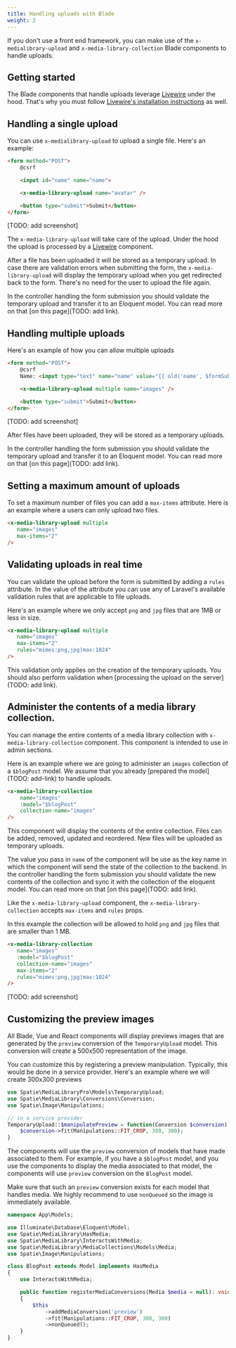 ```yaml
---
title: Handling uploads with Blade
weight: 2
---
```


If you don't use a front end framework, you can make use of the `x-medialibrary-upload` and `x-media-library-collection` Blade components to handle uploads.

## Getting started

The Blade components that handle uploads leverage [Livewire](https://laravel-livewire.com) under the hood. That's why you must follow [Livewire's installation instructions](https://laravel-livewire.com/docs/installation) as well.


## Handling a single upload 

You can use `x-medialibrary-upload` to upload a single file. Here's an example:

```html
<form method="POST">
    @csrf

    <input id="name" name="name">

    <x-media-library-upload name="avatar" />

    <button type="submit">Submit</button>
</form>
```

[TODO: add screenshot]

The `x-media-library-upload` will take care of the upload. Under the hood the upload is processed by a [Livewire](https://laravel-livewire.com) component.
 
 After a file has been uploaded it will be stored as a temporary upload. In case there are validation errors when submitting the form, the `x-media-library-upload` will display the temporary upload when you get redirected back to the form. There's no need for the user to upload the file again.
 
In the controller handling the form submission you should validate the temporary upload and transfer it to an Eloquent model. You can read more on that [on this page](TODO: add link).

## Handling multiple uploads

Here's an example of how you can allow multiple uploads

```html
<form method="POST">
    @csrf
    Name: <input type="text" name="name" value="{{ old('name', $formSubmission->name) }}">

    <x-media-library-upload multiple name="images" />

    <button type="submit">Submit</button>
</form>
```

[TODO: add screenshot]


After files have been uploaded, they will be stored as a temporary uploads. 

In the controller handling the form submission you should validate the temporary upload and transfer it to an Eloquent model. You can read more on that [on this page](TODO: add link).

## Setting a maximum amount of uploads

To set a maximum number of files you can add a `max-items` attribute. Here is an example where a users can only upload two files.

```html
<x-media-library-upload multiple
   name="images" 
   max-items="2"
/>
```

## Validating uploads in real time

You can validate the upload before the form is submitted by adding a `rules` attribute. In the value of the attribute you can use any of Laravel's available validation rules that are applicable to file uploads.

Here's an example where we only accept `png` and `jpg` files that are 1MB or less in size.

```html
<x-media-library-upload multiple
   name="images" 
   max-items="2"
   rules="mimes:png,jpg|max:1024"
/>
```

This validation only applies on the creation of the temporary uploads. You should also perform validation when [processing the upload on the server](TODO: add link).

## Administer the contents of a media library collection.

You can manage the entire contents of a media library collection with `x-media-library-collection` component. This component is intended to use in admin sections.

Here is an example where we are going to administer an `images` collection of a `$blogPost` model. We assume that you already [prepared the model](TODO: add-link) to handle uploads.

```html
<x-media-library-collection
    name="images"
    :model="$blogPost"
    collection-name="images"
/>
```

This component will display the contents of the entire collection. Files can be added, removed, updated and reordered.
New files will be uploaded as temporary uploads. 

The value you pass in `name` of the component will be use as the key name in which the component will send the state of the collection to the backend. In the controller handling the form submission you should validate the new contents of the collection and sync it with the collection of the eloquent model. You can read more on that [on this page](TODO: add link).

Like the `x-media-library-upload` component, the `x-media-library-collection` accepts `max-items` and `rules` props.

In this example the collection will be allowed to hold `png` and `jpg` files that are smaller than 1 MB.

```html
<x-media-library-collection
   name="images"
   :model="$blogPost"
   collection-name="images"
   max-items="2"
   rules="mimes:png,jpg|max:1024"
/>
```

[TODO: add screenshot]

## Customizing the preview images 

All Blade, Vue and React components will display previews images that are generated by the `preview` conversion of the `TemporaryUpload` model. This conversion will create a 500x500 representation of the image.

You can customize this by registering a preview manipulation. Typically, this would be done in a service provider. Here's an example where we will create 300x300 previews

```php
use Spatie\MediaLibraryPro\Models\TemporaryUpload;
use Spatie\MediaLibrary\Conversions\Conversion;
use Spatie\Image\Manipulations;

// in a service provider
TemporaryUpload::$manipulatePreview = function(Conversion $conversion) {
    $conversion->fit(Manipulations::FIT_CROP, 300, 300);
}
```

The components will use the `preview` conversion of models that have made associated to them. For example, if you have a `$blogPost` model, and you use the components to display the media associated to that model, the components will use `preview` conversion on the `BlogPost` model.

Make sure that such an `preview` conversion exists for each model that handles media. We highly recommend to use `nonQueued` so the image is immediately available.

```php
namespace App\Models;

use Illuminate\Database\Eloquent\Model;
use Spatie\MediaLibrary\HasMedia;
use Spatie\MediaLibrary\InteractsWithMedia;
use Spatie\MediaLibrary\MediaCollections\Models\Media;
use Spatie\Image\Manipulations;

class BlogPost extends Model implements HasMedia
{
    use InteractsWithMedia;

    public function registerMediaConversions(Media $media = null): void
    {
        $this
            ->addMediaConversion('preview')
            ->fit(Manipulations::FIT_CROP, 300, 300)
            ->nonQueued();
    }
}
```
